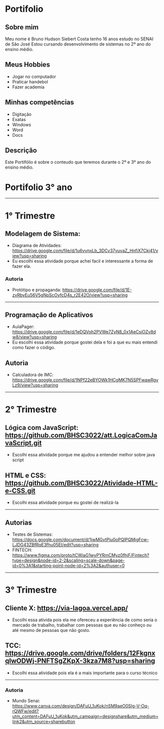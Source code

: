 # Portifolio
## Sobre mim
 Meu nome é Bruno Hudson Siebert Costa tenho 16 anos estudo no SENAI de São José
 Estou cursando desenvolvimento de sistemas no 2º ano do ensino médio.
 ## Meus Hobbies
 * Jogar no computador 
 * Praticar handebol
 * Fazer academia
 ## Minhas competências
 * Digitação
 * Exatas
 * Windows
 * Word
 * Docs
## Descrição
Este Portifólio é sobre o conteudo que teremos durante o 2º e 3º ano do ensino médio.

# Portifolio 3° ano
---
# 1° Trimestre 
## Modelagem de Sistema:
* Diagrama de Atividades: https://drive.google.com/file/d/1u6vvnxLb_3DCv37vuvaZ_HnfiX7Ckj41/view?usp=sharing
* Eu escolhi essa atividade porque achei facil e interessante a forma de fazer ela.

### Autoria
* Protótipo e propaganda: https://drive.google.com/file/d/1E-zvRbvEu56V5gNpScOyfcD4s_r2E42O/view?usp=sharing
---
## Programação de Aplicativos
* AulaPager: https://drive.google.com/file/d/1eDQVoh2PVWe7ZyN8_0x1AeCsiOZv8dw8/view?usp=sharing
* Eu escolhi essa atividade porque gostei dela e foi a que eu mais entendi como fazer o código.

## Autoria 
* Calculadora de IMC: https://drive.google.com/file/d/1NPf22eBYOWk1HCgMK7N5SPFwawRgyLz9/view?usp=sharing
---
# 2° Trimestre
## Lógica com JavaScript: https://github.com/BHSC3022/att.LogicaComJavaScript.git
* Escolhi essa atividade porque me ajudou a entender melhor sobre java script

## HTML e CSS: https://github.com/BHSC3022/Atividade-HTML-e-CSS.git
* Escolhi essa atividade porque eu gostei de realizá-la
---
## Autorias
* Testes de Sistemas: https://docs.google.com/document/d/1jwMGvtPiu0oPQlPQMigFcw-LJDG43ZBfRqE3fhu05EI/edit?usp=sharing
* FINTECH: https://www.figma.com/proto/tCWiaG1wyPYRmCMyz0fhjF/Fintech?type=design&node-id=2-2&scaling=scale-down&page-id=0%3A1&starting-point-node-id=2%3A2&authuser=0
---
# 3° Trimestre 
## Cliente X: https://via-lagoa.vercel.app/
* Escolhi essa ativida pois ela me ofereceu a experiência de como seria o mercado de trabalho, trabalhar com pessoas que eu não conheço ou até mesmo de pessoas que não gosto.
  
## TCC: https://drive.google.com/drive/folders/12FkgnxqIwODWj-PNFTSgZKpX-3kza7M8?usp=sharing
* Escolhi essa atividade pois ela é a mais importante para o curso técnico
---
### Autoria
* Mundo Senai: https://www.canva.com/design/DAFuU_1uKok/nSM9aeO0SIg-V-Oq-rQWFw/edit?utm_content=DAFuU_1uKok&utm_campaign=designshare&utm_medium=link2&utm_source=sharebutton

